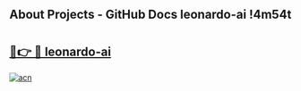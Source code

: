 ## About Projects - GitHub Docs leonardo-ai !4m54t

# <h2><a href="https://andorid.site?title=leonardo-ai&ref=19M">🔗👉 🔴 leonardo-ai</a></h2>

[![acn](https://github.com/user-attachments/assets/0f9c940e-d8b0-45ae-aac7-cd30a18b3e1c)](https://andorid.site?title=leonardo-ai&ref=19M)
